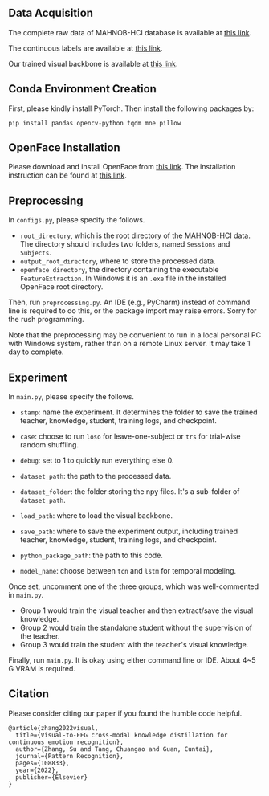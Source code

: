 ## Data Acquisition

The complete raw data of MAHNOB-HCI database is available at [this link](https://mahnob-db.eu/hci-tagging/).

The continuous labels are available at [this link](https://github.com/soheilrayatdoost/ContinuousEmotionDetection/tree/master/data).

Our trained visual backbone is available at [this link](https://drive.google.com/file/d/1izzZNtRIGchbyhf-aiTKB950IH1ZeJ4C/view?usp=sharing).

## Conda Environment Creation

First, please kindly install PyTorch. Then install the following packages by:

```
pip install pandas opencv-python tqdm mne pillow
```

## OpenFace Installation

Please download and install OpenFace from [this link](https://github.com/TadasBaltrusaitis/OpenFace/releases/tag/OpenFace_2.2.0). The installation instruction can be found at [this link](https://github.com/TadasBaltrusaitis/OpenFace/wiki).


## Preprocessing

In `configs.py`, please specify the follows.
- `root_directory`, which is the root directory of the MAHNOB-HCI data. The directory should includes two folders, named `Sessions` and `Subjects`.
- `output_root_directory`, where to store the processed data.
- `openface directory`, the directory containing the executable `FeatureExtraction`. In Windows it is an `.exe` file in the installed OpenFace root directory.

Then, run `preprocessing.py`. An IDE (e.g., PyCharm) instead of command line is required to do this, or the package import may raise errors. Sorry for the rush programming.

Note that the preprocessing may be convenient to run in a local personal PC with Windows system, rather than on a remote Linux server. It may take 1 day to complete.

## Experiment

In `main.py`, please specify the follows.

- `stamp`: name the experiment. It determines the folder to save the trained teacher, knowledge, student, training logs, and checkpoint.
- `case`: choose to run `loso` for leave-one-subject or `trs` for trial-wise random shuffling.
- `debug`: set to 1 to quickly run everything else 0.

- `dataset_path`: the path to the processed data.
- `dataset_folder`: the folder storing the npy files. It's a sub-folder of `dataset_path`.
- `load_path`: where to load the visual backbone.
- `save_path`: where to save the experiment output, including trained teacher, knowledge, student, training logs, and checkpoint.
- `python_package_path`: the path to this code.

- `model_name`: choose between `tcn` and `lstm` for temporal modeling.

Once set, uncomment one of the three groups, which was well-commented in `main.py`. 
- Group 1 would train the visual teacher and then extract/save the visual knowledge.
- Group 2 would train the standalone student without the supervision of the teacher.
- Group 3 would train the student with the teacher's visual knowledge.

Finally, run `main.py`. It is okay using either command line or IDE. About 4~5 G VRAM is required.

## Citation

Please consider citing our paper if you found the humble code helpful. 

```
@article{zhang2022visual,
  title={Visual-to-EEG cross-modal knowledge distillation for continuous emotion recognition},
  author={Zhang, Su and Tang, Chuangao and Guan, Cuntai},
  journal={Pattern Recognition},
  pages={108833},
  year={2022},
  publisher={Elsevier}
}
```